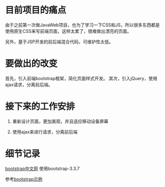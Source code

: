 # 目前项目的痛点

由于之前第一次做JavaWeb项目，也为了学习一下CSS和JS，所以很多东西都是使用原生CSS来写前端页面，这样太累了，很难做出漂亮的页面。

另外，基于JSP开发的前后端混合代码，可维护性太低。

# 要做出的改变

首先，引入前端bootstrap框架，简化页面样式开发。
其次，引入jQuery，使用ajax请求，分离前后端。

# 接下来的工作安排

1. 重新设计页面，更加美观，并且适应移动设备屏幕

2. 使用ajax来进行请求，分离前后端

# 细节记录

[bootstrap中文网](https://v3.bootcss.com/)
使用bootstrap-3.3.7  

参考[bootstrap示例](https://v3.bootcss.com/examples/offcanvas/)
